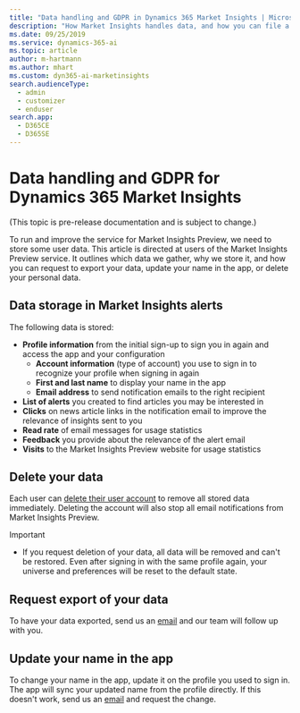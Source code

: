 ```yaml
---
title: "Data handling and GDPR in Dynamics 365 Market Insights | Microsoft Docs"
description: "How Market Insights handles data, and how you can file a DSR."
ms.date: 09/25/2019
ms.service: dynamics-365-ai
ms.topic: article
author: m-hartmann
ms.author: mhart
ms.custom: dyn365-ai-marketinsights
search.audienceType: 
  - admin
  - customizer
  - enduser
search.app: 
  - D365CE
  - D365SE
---
```


# Data handling and GDPR for Dynamics 365 Market Insights

(This topic is pre-release documentation and is subject to change.)

To run and improve the service for Market Insights Preview, we need to store some user data. This article is directed at users of the Market Insights Preview service. It outlines which data we gather, why we store it, and how you can request to export your data, update your name in the app, or delete your personal data.

## Data storage in Market Insights alerts

The following data is stored:

- **Profile information** from the initial sign-up to sign you in again and access the app and your configuration
    - **Account information** (type of account) you use to sign in to recognize your profile when signing in again
    - **First and last name** to display your name in the app
    - **Email address** to send notification emails to the right recipient
- **List of alerts** you created to find articles you may be interested in
- **Clicks** on news article links in the notification email to improve the relevance of insights sent to you
- **Read rate** of email messages for usage statistics
- **Feedback** you provide about the relevance of the alert email
- **Visits** to the Market Insights Preview website for usage statistics

## Delete your data

Each user can [delete their user account](settings.md#delete-your-account) to remove all stored data immediately. Deleting the account will also stop all email notifications from Market Insights Preview.

> [!IMPORTANT]
> - If you request deletion of your data, all data will be removed and can't be restored. Even after signing in with the same profile again, your universe and preferences will be reset to the default state.

## Request export of your data

To have your data exported, send us an [email](mailto:micustreqs@microsoft.com) and our team will follow up with you.

## Update your name in the app

To change your name in the app, update it on the profile you used to sign in. The app will sync your updated name from the profile directly. If this doesn't work, send us an [email](mailto:micustreqs@microsoft.com) and request the change.
